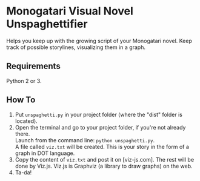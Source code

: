 # Monogatari Visual Novel Unspaghettifier

Helps you keep up with the growing script of your Monogatari novel.
Keep track of possible storylines, visualizing them in a graph.


## Requirements

Python 2 or 3.


## How To

1. Put `unspaghetti.py` in your project folder (where the "dist" folder is located).
2. Open the terminal and go to your project folder, if you're not already there. \
Launch from the command line: `python unspaghetti.py`. \
A file called `viz.txt` will be created.
This is your story in the form of a graph in DOT language.
3. Copy the content of `viz.txt` and post it on [viz-js.com].
The rest will be done by Viz.js.
Viz.js is Graphviz (a library to draw graphs) on the web.
4. Ta-da!
